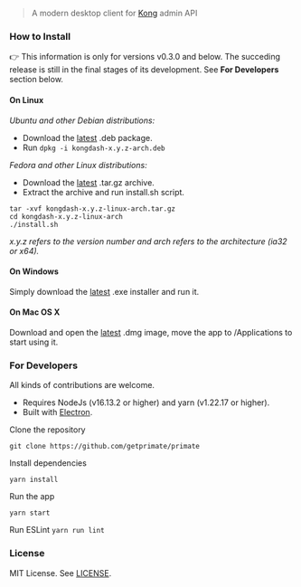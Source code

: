 > A modern desktop client for [Kong](https://konghq.com/kong/) admin API

### How to Install

👉 This information is only for versions v0.3.0 and below. 
The succeding release is still in the final stages of its development. See **For Developers** section below.

#### On Linux
_Ubuntu and other Debian distributions:_

- Download the [latest](https://github.com/getprimate/primate/releases) .deb package. 
- Run `dpkg -i kongdash-x.y.z-arch.deb`


_Fedora and other Linux distributions:_

- Download the [latest](https://github.com/getprimate/primate/releases) .tar.gz archive.
- Extract the archive and run install.sh script.

```shell
tar -xvf kongdash-x.y.z-linux-arch.tar.gz
cd kongdash-x.y.z-linux-arch
./install.sh
```

_x.y.z refers to the version number and arch refers to the architecture (ia32 or x64)._

#### On Windows
Simply download the [latest](https://github.com/getprimate/primate/releases) .exe installer and run it.

#### On Mac OS X
Download and open the [latest](https://github.com/getprimate/primate/releases) .dmg image, move the app to /Applications to start using it.

### For Developers
All kinds of contributions are welcome.

- Requires NodeJs (v16.13.2 or higher) and yarn (v1.22.17 or higher).
- Built with [Electron](https://www.electronjs.org/).

Clone the repository
```shell
git clone https://github.com/getprimate/primate
```

Install dependencies
```shell
yarn install
```

Run the app
```shell
yarn start
```

Run ESLint
```yarn run lint```

### License
MIT License. See [LICENSE](https://github.com/getprimate/primate/blob/main/LICENSE).